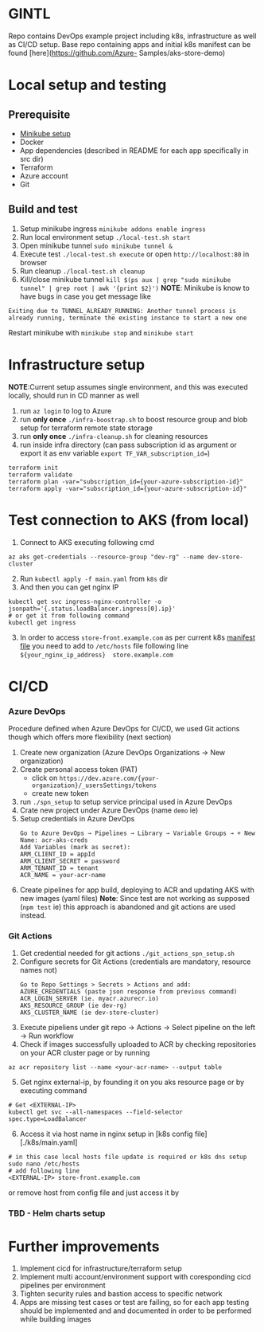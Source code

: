 
# GINTL
Repo contains DevOps example project including k8s, infrastructure as well as CI/CD setup. 
Base repo containing apps and initial k8s manifest can be found [here](https://github.com/Azure-
Samples/aks-store-demo) 

# Local setup and testing
## Prerequisite
- [Minikube setup](https://minikube.sigs.k8s.io/docs/start/?arch=%2Fmacos%2Farm64%2Fstable%2Fbinary+download)
- Docker
- App dependencies (described in README for each app specifically in src dir)
- Terraform
- Azure account
- Git

## Build and test
1. Setup minikube ingress `minikube addons enable ingress`
2. Run local environment setup `./local-test.sh start`
3. Open minikube tunnel `sudo minikube tunnel &`
4. Execute test `./local-test.sh execute` or open `http://localhost:80` in browser
5. Run cleanup `./local-test.sh cleanup`
6. Kill/close minikube tunnel `kill $(ps aux | grep "sudo minikube tunnel" | grep root | awk '{print $2}')`
**NOTE**: Minikube is know to have bugs in case you get message like
```
Exiting due to TUNNEL_ALREADY_RUNNING: Another tunnel process is already running, terminate the existing instance to start a new one
```
Restart minikube with `minikube stop` and `minikube start`
 

# Infrastructure setup
**NOTE**:Current setup assumes single environment, and this was executed locally, should run in CD manner as well
1. run `az login` to log to Azure
2. run **only once** `./infra-boostrap.sh` to boost resource group and blob setup for terraform remote state storage
3. run **only once** `./infra-cleanup.sh` for cleaning resources
4. run inside infra directory (can pass subscription id as argument or export it as env variable `export TF_VAR_subscription_id=`)
```
terraform init
terraform validate
terraform plan -var="subscription_id={your-azure-subscription-id}"
terraform apply -var="subscription_id={your-azure-subscription-id}"
```

# Test connection to AKS (from local)
1. Connect to AKS executing following cmd
```
az aks get-credentials --resource-group "dev-rg" --name dev-store-cluster
```
2. Run `kubectl apply -f main.yaml` from `k8s` dir
3. And then you can get nginx IP
```
kubectl get svc ingress-nginx-controller -o jsonpath='{.status.loadBalancer.ingress[0].ip}'
# or get it from following command
kubectl get ingress
```
3. In order to access `store-front.example.com` as per current k8s [manifest file](./k8s/main.yaml) you need to 
add to `/etc/hosts` file following line `${your_nginx_ip_address}  store.example.com`

# CI/CD
### Azure DevOps 
Procedure defined when Azure DevOps for CI/CD, we used Git actions though which 
offers more flexibility (next section)
1. Create new organization (Azure DevOps Organizations -> New organization)
2. Create personal access token (PAT)
   - click on `https://dev.azure.com/{your-organization}/_usersSettings/tokens`
   - create new token
3. run `./spn_setup` to setup service principal used in Azure DevOps
4. Crate new project under Azure DevOps (name `demo` ie)
5. Setup credentials in Azure DevOps
    ```
    Go to Azure DevOps → Pipelines → Library → Variable Groups → + New
    Name: acr-aks-creds
    Add Variables (mark as secret):
    ARM_CLIENT_ID = appId
    ARM_CLIENT_SECRET = password
    ARM_TENANT_ID = tenant
    ACR_NAME = your-acr-name
    ```
6. Create pipelines for app build, deploying to ACR and updating AKS with new images (yaml files)
**Note**: Since test are not working as supposed (`npm test` ie) this approach is abandoned and git actions 
are used instead.

### Git Actions
1. Get credential needed for git actions `./git_actions_spn_setup.sh`
2. Configure secrets for Git Actions (credentials are mandatory, resource names not)
   ```
   Go to Repo Settings > Secrets > Actions and add:
   AZURE_CREDENTIALS (paste json response from previous command)
   ACR_LOGIN_SERVER (ie. myacr.azurecr.io)
   AKS_RESOURCE_GROUP (ie dev-rg)
   AKS_CLUSTER_NAME (ie dev-store-cluster)
   ```
3. Execute pipeliens under git repo -> Actions -> Select pipeline on the left -> Run workflow
4. Check if images successfully uploaded to ACR by checking repositories on your ACR cluster page or by running
```
az acr repository list --name <your-acr-name> --output table
```
5. Get nginx external-ip, by founding it on you aks resource page or by executing command
```
# Get <EXTERNAL-IP>
kubectl get svc --all-namespaces --field-selector spec.type=LoadBalancer
```
6. Access it via host name in nginx setup in [k8s config file][./k8s/main.yaml]
```
# in this case local hosts file update is required or k8s dns setup
sudo nano /etc/hosts
# add following line
<EXTERNAL-IP> store-front.example.com
```
or remove host from config file and just access it by <EXTERNAL-IP>

### TBD - Helm charts setup

# Further improvements
1. Implement cicd for infrastructure/terraform setup
2. Implement multi account/environment support with coresponding cicd pipelines per environment
3. Tighten security rules and bastion access to specific network
4. Apps are missing test cases or test are failing, so for each app testing should be implemented and
and documented in order to be performed while building images